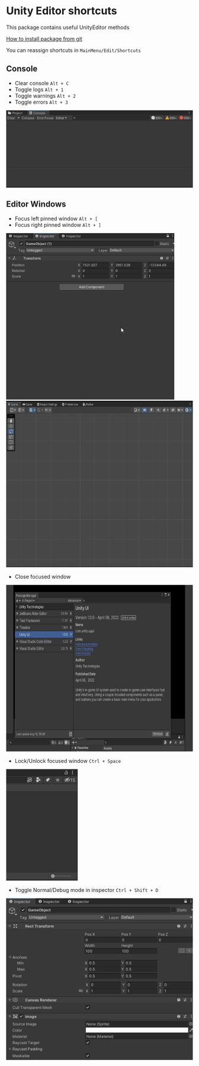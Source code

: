 ﻿# Unity Editor shortcuts

This package contains useful UnityEditor methods

[How to install package from git](https://docs.unity3d.com/Manual/upm-ui-giturl.html)

You can reassign shortcuts in `MainMenu/Edit/Shortcuts`

## Console

* Clear console `Alt + C`
* Toggle logs `Alt + 1`
* Toggle warnings `Alt + 2`
* Toggle errors `Alt + 3`

<img src="https://raw.githubusercontent.com/ifgenius/RepoContents/master/UnityShortcuts/ConsoleShortcuts.gif"/>

## Editor Windows

* Focus left pinned window `Alt + [`
* Focus right pinned window `Alt + ]`

<img src="https://raw.githubusercontent.com/ifgenius/RepoContents/master/UnityShortcuts/FocusNearWindows.gif" height="450"/>

<img src="https://raw.githubusercontent.com/ifgenius/RepoContents/master/UnityShortcuts/FocusNearWindows1.gif" height="450"/>

* Close focused window 

<img src="https://raw.githubusercontent.com/ifgenius/RepoContents/master/UnityShortcuts/CloseFocusedWindow.gif" height="450"/>

* Lock/Unlock focused window `Ctrl + Space`

<img src="https://raw.githubusercontent.com/ifgenius/RepoContents/master/UnityShortcuts/LockWindow.gif"/>

* Toggle Normal/Debug mode in inspector `Ctrl + Shift + D`

<img src="https://raw.githubusercontent.com/ifgenius/RepoContents/master/UnityShortcuts/InspectorMode.gif"/>
